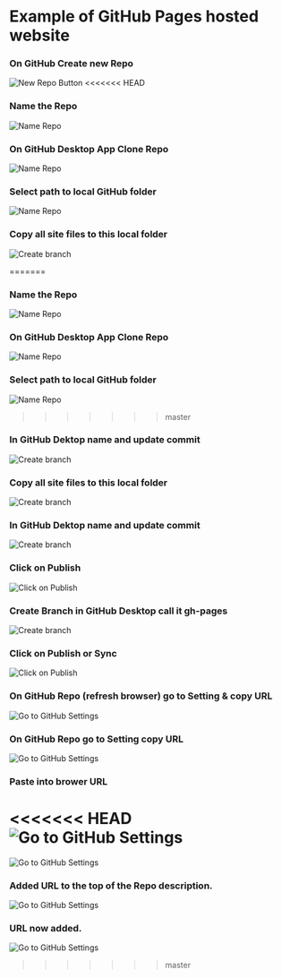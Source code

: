 
# Example of GitHub Pages hosted website

### On GitHub Create new Repo
![New Repo Button](Readme-imgs/new-repo.png)
<<<<<<< HEAD


### Name the Repo
![Name Repo](Readme-imgs/name-repo.png)

### On GitHub Desktop App Clone Repo
![Name Repo](Readme-imgs/select-clone.png)


### Select path to local GitHub folder
![Name Repo](Readme-imgs/local-repo-path.png)


### Copy all site files to this local folder
![Create branch](Readme-imgs/copy-local-repo.png)

=======


### Name the Repo
![Name Repo](Readme-imgs/name-repo.png)

### On GitHub Desktop App Clone Repo
![Name Repo](Readme-imgs/select-clone.png)


### Select path to local GitHub folder
![Name Repo](Readme-imgs/local-repo-path.png)
>>>>>>> master

### In GitHub Dektop name and update commit
![Create branch](Readme-imgs/name-commit.png)

### Copy all site files to this local folder
![Create branch](Readme-imgs/copy-local-repo.png)


### In GitHub Dektop name and update commit
![Create branch](Readme-imgs/name-commit.png)

### Click on Publish
![Click on Publish](Readme-imgs/publish.png)


### Create Branch in GitHub Desktop call it gh-pages
![Create branch](Readme-imgs/CreateBranch.png)


### Click on Publish or Sync
![Click on Publish](Readme-imgs/publish.png)

### On GitHub Repo (refresh browser) go to Setting & copy URL 
![Go to GitHub Settings](Readme-imgs/GH-settings.png)


### On GitHub Repo go to Setting copy URL
![Go to GitHub Settings](Readme-imgs/GH-settings.png)

### Paste into brower URL
<<<<<<< HEAD
![Go to GitHub Settings](Readme-imgs/final-site.png)
=======
![Go to GitHub Settings](Readme-imgs/final-site.png)

### Added URL to the top of the Repo description.
![Go to GitHub Settings](Readme-imgs/add-des1.png)

### URL now added.
![Go to GitHub Settings](Readme-imgs/add-des2.png)
>>>>>>> master
